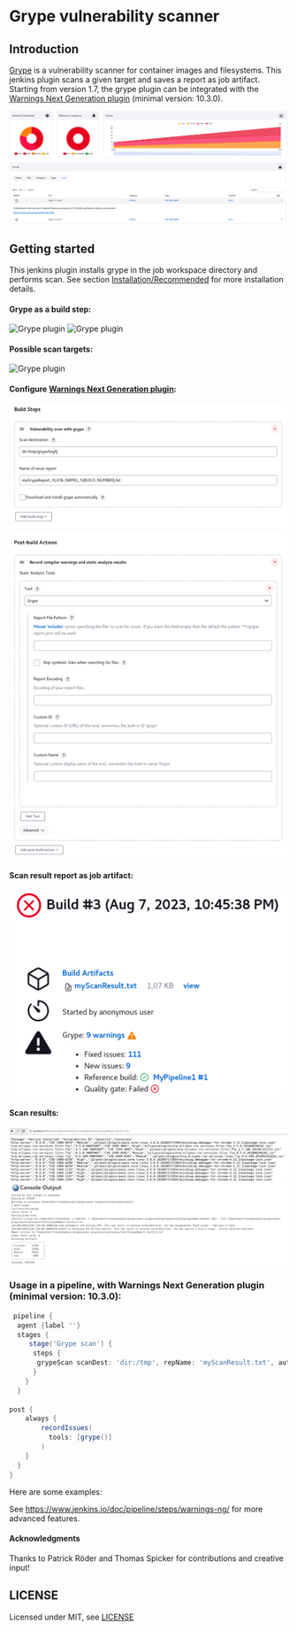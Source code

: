 # Grype vulnerability scanner

## Introduction

[Grype](https://github.com/anchore/grype) is a vulnerability scanner for container images and filesystems.
This jenkins plugin scans a given target and saves a report as job artifact.
Starting from version 1.7, the grype plugin can be integrated with the [Warnings Next Generation plugin](https://plugins.jenkins.io/warnings-ng/) (minimal version: 10.3.0).

<img src="images/grypeRes.png" alt="Grype plugin" />

## Getting started
This jenkins plugin installs grype in the job workspace directory and performs scan.
See section [Installation/Recommended](https://github.com/anchore/grype) for more installation details.

#### Grype as a build step:
<img src="images/1.png" alt="Grype plugin" />

<img src="images/2.png" alt="Grype plugin" />

#### Possible scan targets:
<img src="images/3.png" alt="Grype plugin" />

#### Configure [Warnings Next Generation plugin](https://plugins.jenkins.io/warnings-ng/):
<img src="images/grypeWarnings.png" alt="Grype plugin" />

#### Scan result report as job artifact:
<img src="images/attachedReport.png" alt="Grype plugin" />

#### Scan results:
<img src="images/5.png" alt="Grype plugin" />

<img src="images/6.png" alt="Grype plugin" />

### Usage in a pipeline, with Warnings Next Generation plugin (minimal version: 10.3.0):
```groovy
 pipeline {
  agent {label ''}
  stages {
     stage('Grype scan') {
      steps {
       grypeScan scanDest: 'dir:/tmp', repName: 'myScanResult.txt', autoInstall:true
      }
    }
  }

post {
    always {
        recordIssues(
          tools: [grype()]
        )
    }
  }
}
```

Here are some examples:

See https://www.jenkins.io/doc/pipeline/steps/warnings-ng/ for more advanced features.

#### Acknowledgments
Thanks to Patrick Röder and Thomas Spicker for contributions and creative input!


## LICENSE

Licensed under MIT, see [LICENSE](LICENSE.md)

